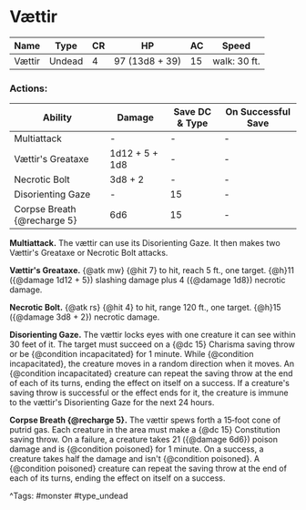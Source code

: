 # Vættir

| Name | Type | CR | HP | AC | Speed |
|------|------|----|----|----|-------|
| Vættir | Undead | 4 | 97 (13d8 + 39) | 15 | walk: 30 ft. |

### Actions:

| Ability | Damage | Save DC & Type | On Successful Save |
|---------|--------|----------------|--------------------|
| Multiattack | - | - | - |
| Vættir's Greataxe | 1d12 + 5 + 1d8 | - | - |
| Necrotic Bolt | 3d8 + 2 | - | - |
| Disorienting Gaze | - | 15 | - |
| Corpse Breath {@recharge 5} | 6d6 | 15 | - |


**Multiattack.** The vættir can use its Disorienting Gaze. It then makes two Vættir's Greataxe or Necrotic Bolt attacks.

**Vættir's Greataxe.** {@atk mw} {@hit 7} to hit, reach 5 ft., one target. {@h}11 ({@damage 1d12 + 5}) slashing damage plus 4 ({@damage 1d8}) necrotic damage.

**Necrotic Bolt.** {@atk rs} {@hit 4} to hit, range 120 ft., one target. {@h}15 ({@damage 3d8 + 2}) necrotic damage.

**Disorienting Gaze.** The vættir locks eyes with one creature it can see within 30 feet of it. The target must succeed on a {@dc 15} Charisma saving throw or be {@condition incapacitated} for 1 minute. While {@condition incapacitated}, the creature moves in a random direction when it moves. An {@condition incapacitated} creature can repeat the saving throw at the end of each of its turns, ending the effect on itself on a success. If a creature's saving throw is successful or the effect ends for it, the creature is immune to the vættir's Disorienting Gaze for the next 24 hours.

**Corpse Breath {@recharge 5}.** The vættir spews forth a 15‑foot cone of putrid gas. Each creature in the area must make a {@dc 15} Constitution saving throw. On a failure, a creature takes 21 ({@damage 6d6}) poison damage and is {@condition poisoned} for 1 minute. On a success, a creature takes half the damage and isn't {@condition poisoned}. A {@condition poisoned} creature can repeat the saving throw at the end of each of its turns, ending the effect on itself on a success.

^Tags: #monster #type_undead